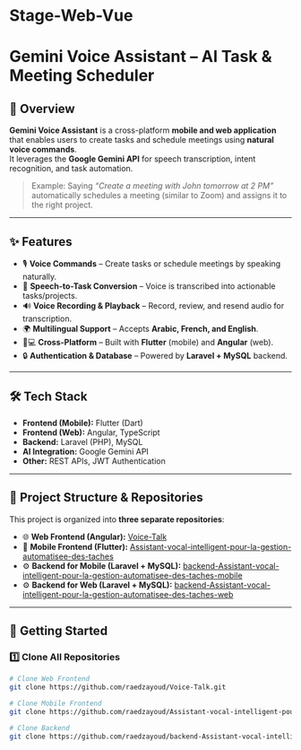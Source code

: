 # Stage-Web-Vue

# Gemini Voice Assistant – AI Task & Meeting Scheduler  

## 📌 Overview  
**Gemini Voice Assistant** is a cross-platform **mobile and web application** that enables users to create tasks and schedule meetings using **natural voice commands**.  
It leverages the **Google Gemini API** for speech transcription, intent recognition, and task automation.  

> Example: Saying _“Create a meeting with John tomorrow at 2 PM”_ automatically schedules a meeting (similar to Zoom) and assigns it to the right project.  

---

## ✨ Features  
- 🎙 **Voice Commands** – Create tasks or schedule meetings by speaking naturally.  
- 📝 **Speech-to-Task Conversion** – Voice is transcribed into actionable tasks/projects.  
- 🔊 **Voice Recording & Playback** – Record, review, and resend audio for transcription.  
- 🌍 **Multilingual Support** – Accepts **Arabic, French, and English**.  
- 📱💻 **Cross-Platform** – Built with **Flutter** (mobile) and **Angular** (web).  
- 🔒 **Authentication & Database** – Powered by **Laravel + MySQL** backend.  

---

## 🛠️ Tech Stack  
- **Frontend (Mobile):** Flutter (Dart)  
- **Frontend (Web):** Angular, TypeScript  
- **Backend:** Laravel (PHP), MySQL  
- **AI Integration:** Google Gemini API  
- **Other:** REST APIs, JWT Authentication  

---

## 📂 Project Structure & Repositories  

This project is organized into **three separate repositories**:  

- 🌐 **Web Frontend (Angular):** [Voice-Talk](https://github.com/raedzayoud/Voice-Talk)  
- 📱 **Mobile Frontend (Flutter):** [Assistant-vocal-intelligent-pour-la-gestion-automatisee-des-taches](https://github.com/raedzayoud/Assistant-vocal-intelligent-pour-la-gestion-automatisee-des-taches)  
- ⚙️ **Backend for Mobile (Laravel + MySQL):** [backend-Assistant-vocal-intelligent-pour-la-gestion-automatisee-des-taches-mobile](https://github.com/raedzayoud/backend-Assistant-vocal-intelligent-pour-la-gestion-automatisee-des-taches)  
- ⚙️ **Backend for Web (Laravel + MySQL):** [backend-Assistant-vocal-intelligent-pour-la-gestion-automatisee-des-taches-web](https://github.com/raedzayoud/backend-Assistant-vocal-intelligent-pour-la-gestion-automatisee-des-taches-web)  

---

## 🚀 Getting Started  

### 1️⃣ Clone All Repositories  
```bash
# Clone Web Frontend
git clone https://github.com/raedzayoud/Voice-Talk.git

# Clone Mobile Frontend
git clone https://github.com/raedzayoud/Assistant-vocal-intelligent-pour-la-gestion-automatisee-des-taches.git

# Clone Backend
git clone https://github.com/raedzayoud/backend-Assistant-vocal-intelligent-pour-la-gestion-automatisee-des-taches.git

